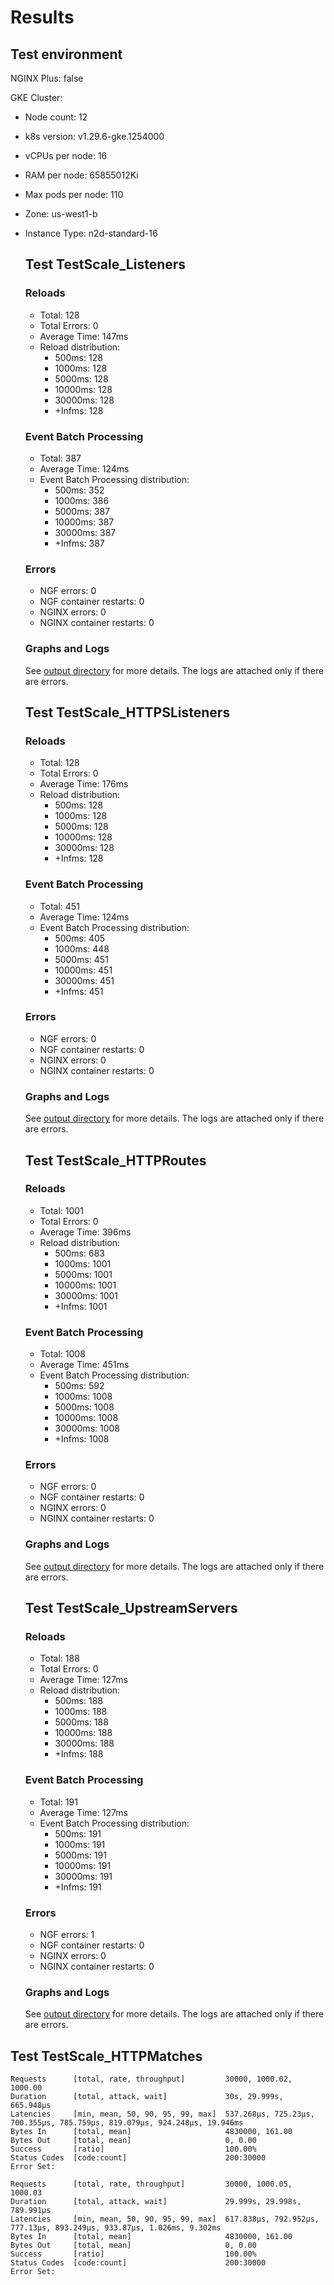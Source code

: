 # Results

## Test environment

NGINX Plus: false

GKE Cluster:

- Node count: 12
- k8s version: v1.29.6-gke.1254000
- vCPUs per node: 16
- RAM per node: 65855012Ki
- Max pods per node: 110
- Zone: us-west1-b
- Instance Type: n2d-standard-16

	## Test TestScale_Listeners

	### Reloads

	- Total: 128
	- Total Errors: 0
	- Average Time: 147ms
	- Reload distribution:
		- 500ms: 128
		- 1000ms: 128
		- 5000ms: 128
		- 10000ms: 128
		- 30000ms: 128
		- +Infms: 128

	### Event Batch Processing

	- Total: 387
	- Average Time: 124ms
	- Event Batch Processing distribution:
		- 500ms: 352
		- 1000ms: 386
		- 5000ms: 387
		- 10000ms: 387
		- 30000ms: 387
		- +Infms: 387

	### Errors

	- NGF errors: 0
	- NGF container restarts: 0
	- NGINX errors: 0
	- NGINX container restarts: 0

	### Graphs and Logs

	See [output directory](./TestScale_Listeners) for more details.
	The logs are attached only if there are errors.
	
	## Test TestScale_HTTPSListeners

	### Reloads

	- Total: 128
	- Total Errors: 0
	- Average Time: 176ms
	- Reload distribution:
		- 500ms: 128
		- 1000ms: 128
		- 5000ms: 128
		- 10000ms: 128
		- 30000ms: 128
		- +Infms: 128

	### Event Batch Processing

	- Total: 451
	- Average Time: 124ms
	- Event Batch Processing distribution:
		- 500ms: 405
		- 1000ms: 448
		- 5000ms: 451
		- 10000ms: 451
		- 30000ms: 451
		- +Infms: 451

	### Errors

	- NGF errors: 0
	- NGF container restarts: 0
	- NGINX errors: 0
	- NGINX container restarts: 0

	### Graphs and Logs

	See [output directory](./TestScale_HTTPSListeners) for more details.
	The logs are attached only if there are errors.
	
	## Test TestScale_HTTPRoutes

	### Reloads

	- Total: 1001
	- Total Errors: 0
	- Average Time: 396ms
	- Reload distribution:
		- 500ms: 683
		- 1000ms: 1001
		- 5000ms: 1001
		- 10000ms: 1001
		- 30000ms: 1001
		- +Infms: 1001

	### Event Batch Processing

	- Total: 1008
	- Average Time: 451ms
	- Event Batch Processing distribution:
		- 500ms: 592
		- 1000ms: 1008
		- 5000ms: 1008
		- 10000ms: 1008
		- 30000ms: 1008
		- +Infms: 1008

	### Errors

	- NGF errors: 0
	- NGF container restarts: 0
	- NGINX errors: 0
	- NGINX container restarts: 0

	### Graphs and Logs

	See [output directory](./TestScale_HTTPRoutes) for more details.
	The logs are attached only if there are errors.
	
	## Test TestScale_UpstreamServers

	### Reloads

	- Total: 188
	- Total Errors: 0
	- Average Time: 127ms
	- Reload distribution:
		- 500ms: 188
		- 1000ms: 188
		- 5000ms: 188
		- 10000ms: 188
		- 30000ms: 188
		- +Infms: 188

	### Event Batch Processing

	- Total: 191
	- Average Time: 127ms
	- Event Batch Processing distribution:
		- 500ms: 191
		- 1000ms: 191
		- 5000ms: 191
		- 10000ms: 191
		- 30000ms: 191
		- +Infms: 191

	### Errors

	- NGF errors: 1
	- NGF container restarts: 0
	- NGINX errors: 0
	- NGINX container restarts: 0

	### Graphs and Logs

	See [output directory](./TestScale_UpstreamServers) for more details.
	The logs are attached only if there are errors.
	
## Test TestScale_HTTPMatches

```text
Requests      [total, rate, throughput]         30000, 1000.02, 1000.00
Duration      [total, attack, wait]             30s, 29.999s, 665.948µs
Latencies     [min, mean, 50, 90, 95, 99, max]  537.268µs, 725.23µs, 700.355µs, 785.759µs, 819.079µs, 924.248µs, 19.946ms
Bytes In      [total, mean]                     4830000, 161.00
Bytes Out     [total, mean]                     0, 0.00
Success       [ratio]                           100.00%
Status Codes  [code:count]                      200:30000  
Error Set:
```
```text
Requests      [total, rate, throughput]         30000, 1000.05, 1000.03
Duration      [total, attack, wait]             29.999s, 29.998s, 789.991µs
Latencies     [min, mean, 50, 90, 95, 99, max]  617.838µs, 792.952µs, 777.13µs, 893.249µs, 933.87µs, 1.026ms, 9.302ms
Bytes In      [total, mean]                     4830000, 161.00
Bytes Out     [total, mean]                     0, 0.00
Success       [ratio]                           100.00%
Status Codes  [code:count]                      200:30000  
Error Set:
```
